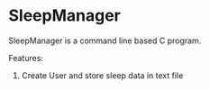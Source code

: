# SleepManager

SleepManager is a command line based C program.

Features:
  1. Create User and store sleep data in text file
